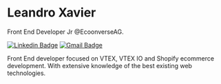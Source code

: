 # Leandro Xavier

Front End Developer Jr @EcoonverseAG.

[![Linkedin Badge](https://img.shields.io/badge/-Leandro%Xavier-00875f?style=flat-square&logo=Linkedin&logoColor=white&link=https://www.linkedin.com/in/leandro-xavier-heitor-15348a208/)](https://www.linkedin.com/in/leandro-xavier-heitor-15348a208/) 
[![Gmail Badge](https://img.shields.io/badge/-diego.schell.f@gmail.com-00875f?style=flat-square&logo=Gmail&logoColor=white&link=mailto:leandroxavierheitor10@gmail.com)](mailto:leandroxavierheitor10@gmail.com)


Front End developer focused on VTEX, VTEX IO and Shopify ecommerce development. With extensive knowledge of the best existing web technologies.
